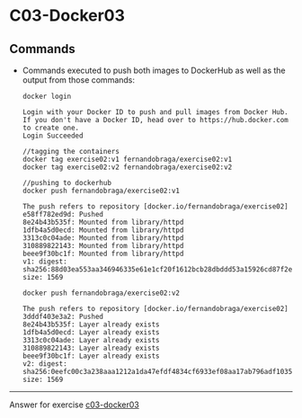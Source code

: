 # C03-Docker03

## Commands

- Commands executed to push both images to DockerHub as well as the output from those commands:

  ```
  docker login

  Login with your Docker ID to push and pull images from Docker Hub. If you don't have a Docker ID, head over to https://hub.docker.com to create one.
  Login Succeeded

  //tagging the containers
  docker tag exercise02:v1 fernandobraga/exercise02:v1
  docker tag exercise02:v2 fernandobraga/exercise02:v2

  //pushing to dockerhub
  docker push fernandobraga/exercise02:v1

  The push refers to repository [docker.io/fernandobraga/exercise02]
  e58ff782ed9d: Pushed
  8e24b43b535f: Mounted from library/httpd
  1dfb4a5d0ecd: Mounted from library/httpd
  3313c0c04ade: Mounted from library/httpd
  310889822143: Mounted from library/httpd
  beee9f30bc1f: Mounted from library/httpd
  v1: digest: sha256:88d03ea553aa346946335e61e1cf20f1612bcb28dbddd53a15926cd87f2ee522 size: 1569

  docker push fernandobraga/exercise02:v2

  The push refers to repository [docker.io/fernandobraga/exercise02]
  3dddf403e3a2: Pushed
  8e24b43b535f: Layer already exists
  1dfb4a5d0ecd: Layer already exists
  3313c0c04ade: Layer already exists
  310889822143: Layer already exists
  beee9f30bc1f: Layer already exists
  v2: digest: sha256:0eefc00c3a238aaa1212a1da47efdf4834cf6933ef08aa17ab796adf10355fd6 size: 1569
  ```

<!-- Don't change anything below this point-->
<!-- Before commiting, remove both commented lines-->

---

Answer for exercise [c03-docker03](https://github.com/devopsacademyau/academy/blob/af3225a3436f263164e8daebc6bbd1ef3122b900/classes/03class/exercises/c03-docker03/README.md)
